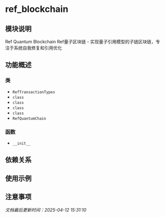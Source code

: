 # ref_blockchain

## 模块说明
Ref Quantum Blockchain
Ref量子区块链 - 实现量子引用模型的子链区块链，专注于系统自我修复和引用优化

## 功能概述

### 类

- `RefTransactionTypes`
- `class`
- `class`
- `class`
- `class`
- `RefQuantumChain`

### 函数

- `__init__`

## 依赖关系

## 使用示例

## 注意事项

*文档最后更新时间：2025-04-12 15:31:10*